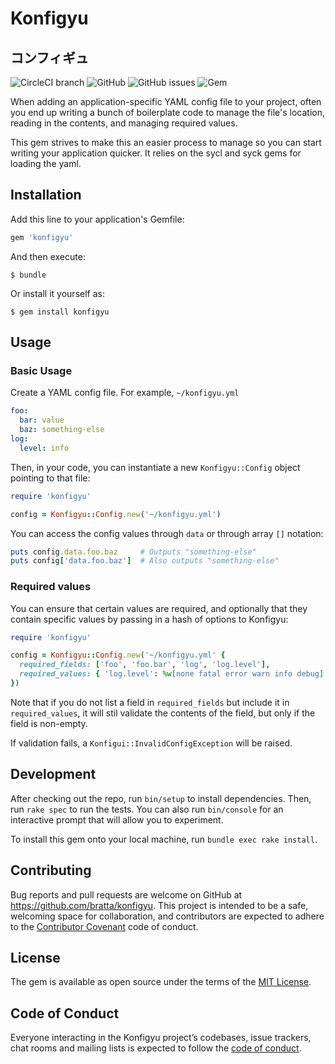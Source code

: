 # Konfigyu

## コンフィギュ

![CircleCI branch](https://img.shields.io/circleci/project/github/bratta/konfigyu/master.svg)
![GitHub](https://img.shields.io/github/license/bratta/konfigyu.svg)
![GitHub issues](https://img.shields.io/github/issues/bratta/konfigyu.svg)
![Gem](https://img.shields.io/gem/v/konfigyu.svg)

When adding an application-specific YAML config file to your project, often you end up writing a bunch
of boilerplate code to manage the file's location, reading in the contents, and managing required values.

This gem strives to make this an easier process to manage so you can start writing your application quicker.
It relies on the sycl and syck gems for loading the yaml.

## Installation

Add this line to your application's Gemfile:

```ruby
gem 'konfigyu'
```

And then execute:

    $ bundle

Or install it yourself as:

    $ gem install konfigyu

## Usage

### Basic Usage

Create a YAML config file. For example, `~/konfigyu.yml`

```yaml
foo:
  bar: value
  baz: something-else
log:
  level: info
```

Then, in your code, you can instantiate a new `Konfigyu::Config` object pointing to that file:

```ruby
require 'konfigyu'

config = Konfigyu::Config.new('~/konfigyu.yml')
```

You can access the config values through `data` or through array `[]` notation:

```ruby
puts config.data.foo.baz     # Outputs "something-else"
puts config['data.foo.baz']  # Also outputs "something-else"
```

### Required values

You can ensure that certain values are required, and optionally that they contain specific values
by passing in a hash of options to Konfigyu:

```ruby
require 'konfigyu'

config = Konfigyu::Config.new('~/konfigyu.yml' {
  required_fields: ['foo', 'foo.bar', 'log', 'log.level'],
  required_values: { 'log.level': %w[none fatal error warn info debug] }
})
```

Note that if you do not list a field in `required_fields` but include it in `required_values`, it
will stil validate the contents of the field, but only if the field is non-empty.

If validation fails, a `Konfigui::InvalidConfigException` will be raised.

## Development

After checking out the repo, run `bin/setup` to install dependencies. Then, run `rake spec` to run the tests. You can also run `bin/console` for an interactive prompt that will allow you to experiment.

To install this gem onto your local machine, run `bundle exec rake install`.

## Contributing

Bug reports and pull requests are welcome on GitHub at https://github.com/bratta/konfigyu. This project is intended to be a safe, welcoming space for collaboration, and contributors are expected to adhere to the [Contributor Covenant](http://contributor-covenant.org) code of conduct.

## License

The gem is available as open source under the terms of the [MIT License](https://opensource.org/licenses/MIT).

## Code of Conduct

Everyone interacting in the Konfigyu project’s codebases, issue trackers, chat rooms and mailing lists is expected to follow the [code of conduct](https://github.com/bratta/konfigyu/blob/master/CODE_OF_CONDUCT.md).
